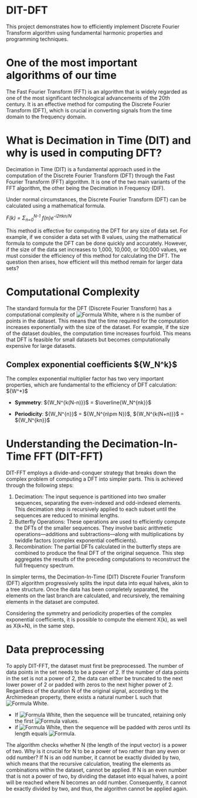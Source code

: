 # DIT-DFT

This project demonstrates how to efficiently implement Discrete Fourier Transform algorithm using fundamental harmonic properties and programming techniques.

# One of the most important algorithms of our time

The Fast Fourier Transform (FFT) is an algorithm that is widely regarded as one of the most
significant technological advancements of the 20th century. It is an effective method for 
computing the Discrete Fourier Transform (DFT), which is crucial in converting signals from 
the time domain to the frequency domain.

# What is Decimation in Time (DIT) and why is used in computing DFT?

Decimation in Time (DIT) is a fundamental approach used in the computation of the Discrete Fourier Transform (DFT) through the Fast Fourier Transform (FFT) algorithm. It is one of the two main variants of the FFT algorithm, the other being the Decimation in Frequency (DIF).

Under normal circumstances, the Discrete Fourier Transform (DFT) can be calculated using a mathematical formula. <p><i>F(k) = Σ<sub>n=0</sub><sup>N-1</sup> f(n)e<sup>-i2πkn/N</sup></i></p>
This method is effective for computing the DFT for any size of data set. For example, if we consider a data set with 8 values, using the mathematical formula to compute the DFT can be done quickly and accurately. However, if the size of the data set increases to 1,000, 10,000, or 100,000 values, we must consider the efficiency of this method for calculating the DFT. The question then arises, how efficient will this method remain for larger data sets? 

# Computational Complexity 

The standard formula for the DFT (Discrete Fourier Transform) has a computational complexity of ![Formula White](https://latex.codecogs.com/svg.image?\color{white}O(n^2)), where n is the number of points in the dataset. This means that the time required for the computation increases exponentially with the size of the dataset. For example, if the size of the dataset doubles, the computation time increases fourfold. This means that DFT is feasible for small datasets but becomes computationally expensive for large datasets.

## Complex exponential coefficients  $\{W_N^k\}\$

The complex exponential multiplier factor has two very important properties, which are fundamental to the efficiency of DFT calculation:
$\{W^*}\$ 
- **Symmetry**: $\{W_N^{k(N-n)}}\$ = $\overline{W_N^{nk}\}\$

- **Periodicity**: $\{W_N^{n}}\$ = $\{W_N^{n\pm N}}\$, $\{W_N^{k(N+n)}}\$ = $\{W_N^{kn}}\$

# Understanding the Decimation-In-Time FFT (DIT-FFT)

DIT-FFT employs a divide-and-conquer strategy that breaks down the complex problem of computing a DFT into simpler parts. This is achieved through the following steps:
  1. Decimation: The input sequence is partitioned into two smaller sequences, separating the even-indexed and odd-indexed elements. This decimation step is recursively applied to each subset until the sequences are reduced to minimal lengths.
  2. Butterfly Operations: These operations are used to efficiently compute the DFTs of the smaller sequences. They involve basic arithmetic operations—additions and subtractions—along with multiplications by twiddle factors (complex exponential coefficients).
  3. Recombination: The partial DFTs calculated in the butterfly steps are combined to produce the final DFT of the original sequence. This step aggregates the results of the preceding computations to reconstruct the full frequency spectrum.

In simpler terms, the Decimation-In-Time (DIT) Discrete Fourier Transform (DFT) algorithm progressively splits the input data into equal halves, akin to a tree structure. Once the data has been completely separated, the elements on the last branch are calculated, and recursively, the remaining elements in the dataset are computed.

Considering the symmetry and periodicity properties of the complex exponential coefficients, it is possible to compute the element X(k), as well as X(k+N), in the same step.

# Data preprocessing

To apply DIT-FFT, the dataset must first be preprocessed. The number of data points in the set needs to be a power of 2. If the number of data points in the set is not a power of 2, the data can either be truncated to the next lower power of 2 or padded with zeros to the next higher power of 2. Regardless of the duration N of the original signal, according to the Archimedean property, there exists a natural number  L  such that ![Formula White](https://latex.codecogs.com/svg.image?\inline&space;\color{white}^{}2^L<N\leq&space;2^{L&plus;1}).
  - If ![Formula White](https://latex.codecogs.com/svg.image?\inline&space;\color{white}N-2^L<2^{L&plus;1}-N), then the sequence will be truncated, retaining only the first ![Formula](https://latex.codecogs.com/svg.image?\inline&space;\color{white}2^L) values.
  - if ![Formula White](https://latex.codecogs.com/svg.image?\inline&space;\color{white}N-2^L\geq&space;2^{L&plus;1}-N), then the sequence will be padded with zeros until its length equals ![Formula](https://latex.codecogs.com/svg.image?\inline&space;\color{white}2^{L&plus;1}).

The algorithm checks whether N (the length of the input vector) is a power of two. Why is it crucial for N to be a power of two rather than any even or odd number? If N is an odd number, it cannot be exactly divided by two, which means that the recursive calculation, treating the elements as combinations within the dataset, cannot be applied. If N is an even number that is not a power of two, by dividing the dataset into equal halves, a point will be reached where N becomes an odd number. Consequently, it cannot be exactly divided by two, and thus, the algorithm cannot be applied again.
  







